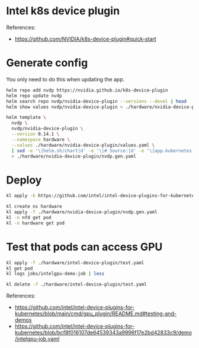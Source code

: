 
# Intel k8s device plugin

References:
- https://github.com/NVIDIA/k8s-device-plugin#quick-start

# Generate config

You only need to do this when updating the app.

```bash
helm repo add nvdp https://nvidia.github.io/k8s-device-plugin
helm repo update nvdp
helm search repo nvdp/nvidia-device-plugin --versions --devel | head
helm show values nvdp/nvidia-device-plugin > ./hardware/nvidia-device-plugin/default-values.yaml
```

```bash
helm template \
  nvdp \
  nvdp/nvidia-device-plugin \
  --version 0.14.1 \
  --namespace hardware \
  --values ./hardware/nvidia-device-plugin/values.yaml \
  | sed -e '\|helm.sh/chart|d' -e '\|# Source:|d' -e '\|app.kubernetes.io/managed-by|d' -e '\|app.kubernetes.io/part-of|d' \
  > ./hardware/nvidia-device-plugin/nvdp.gen.yaml
```

# Deploy

```bash
kl apply -k https://github.com/intel/intel-device-plugins-for-kubernetes/deployments/nfd/overlays/node-feature-rules?ref=v0.28.0

kl create ns hardware
kl apply -f ./hardware/nvidia-device-plugin/nvdp.gen.yaml
kl -n nfd get pod
kl -n hardware get pod
```

# Test that pods can access GPU

```bash
kl apply -f ./hardware/intel-device-plugin/test.yaml
kl get pod
kl logs jobs/intelgpu-demo-job | less

kl delete -f ./hardware/intel-device-plugin/test.yaml
```

References:
- https://github.com/intel/intel-device-plugins-for-kubernetes/blob/main/cmd/gpu_plugin/README.md#testing-and-demos
- https://github.com/intel/intel-device-plugins-for-kubernetes/blob/bcf8f016107de64539343a9996f17e2bd42833c9/demo/intelgpu-job.yaml
